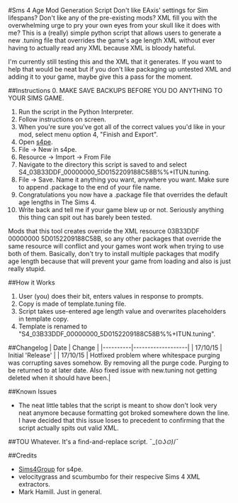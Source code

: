 #Sms 4 Age Mod Generation Script
Don't like EAxis' settings for Sim lifespans? Don't like any of the pre-existing mods? XML fill you with the overwhelming urge to pry your own eyes from your skull like it does with me?
This is a (really) simple python script that allows users to generate a new .tuning file that overrides the game's age length XML without ever having to actually read any XML because XML is bloody hateful.

I'm currently still testing this and the XML that it generates. If you want to help that would be neat but if you don't like packaging up untested XML and adding it to your game, maybe give this a pass for the moment.

##Instructions
0. MAKE SAVE BACKUPS BEFORE YOU DO ANYTHING TO YOUR SIMS GAME.
1. Run the script in the Python Interpreter.
2. Follow instructions on screen.
3. When you're sure you've got all of the correct values you'd like in your mod, select menu option 4, "Finish and Export".
4. Open [s4pe](https://github.com/Kuree/Sims4Tools/releases).
5. File -> New in s4pe.
6. Resource -> Import -> From File
7. Navigate to the directory this script is saved to and select S4_03B33DDF_00000000_5D0152209188C58B%%+ITUN.tuning.
8. File -> Save. Name it anything you want, anywhere you want. Make sure to append .package to the end of your file name.
9. Congratulations you now have a .package file that overrides the default age lengths in The Sims 4.
10. Write back and tell me if your game blew up or not. Seriously anything this thing can spit out has barely been tested.

Mods that this tool creates override the XML resource 03B33DDF 00000000 5D0152209188C58B, so any other packages that override the same resource will conflict and your games wont work when trying to use both of them.
Basically, don't try to install multiple packages that modify age length because that will prevent your game from loading and also is just really stupid.

##How it Works
1. User (you) does their bit, enters values in response to prompts.
2. Copy is made of template.tuning file.
3. Script takes use-entered age length value and overwrites placeholders in template copy.
4. Template is renamed to "S4_03B33DDF_00000000_5D0152209188C58B%%+ITUN.tuning".

##Changelog
| Date     | Change            |
|----------|-------------------|
| 17/10/15 | Initial 'Release' |
| 17/10/15 | Hotfixed problem where whitespace purging was corrupting saves somehow. By removing all the purge code. Purging to be returned to at later date. Also fixed issue with new.tuning not getting deleted when it should have been.|

##Known Issues
* The neat little tables that the script is meant to show don't look very neat anymore because formatting got broked somewhere down the line. I have decided that this issue loses to precedent to confirming that the script actually spits out valid XML.

##TOU
Whatever. It's a find-and-replace script. ¯\_(⊙_ʖ⊙)_/¯

##Credits
* [Sims4Group](http://sims4group.github.io/) for s4pe.
* velocitygrass and scumbumbo for their respecive Sims 4 XML extractors.
* Mark Hamill. Just in general.
